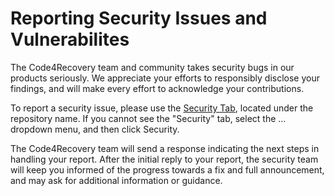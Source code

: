 # Reporting Security Issues and Vulnerabilites

The Code4Recovery team and community takes security bugs in our products seriously. We appreciate your efforts to responsibly disclose your findings, and will make every effort to acknowledge your contributions.

To report a security issue, please use the [Security Tab](https://github.com/code4recovery/12-step-meeting-list/security), located under the repository name. If you cannot see the "Security" tab, select the ... dropdown menu, and then click Security.

The Code4Recovery team will send a response indicating the next steps in handling your report. After the initial reply to your report, the security team will keep you informed of the progress towards a fix and full announcement, and may ask for additional information or guidance.
